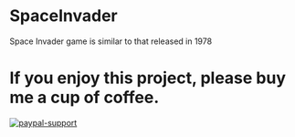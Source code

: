 # SpaceInvader
Space Invader game is similar to that released in 1978

# If you enjoy this project, please buy me a cup of coffee.
[![paypal-support](https://user-images.githubusercontent.com/32667635/71374712-b3a49b00-25e1-11ea-944e-ff5f4a0b6cfe.jpg)](https://paypal.me/shubhamgupta1204)
